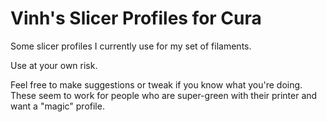 # Vinh's Slicer Profiles for Cura
Some slicer profiles I currently use for my set of filaments.

Use at your own risk.

Feel free to make suggestions or tweak if you know what you're doing. These seem to work for people who are super-green with their printer and want a "magic" profile.